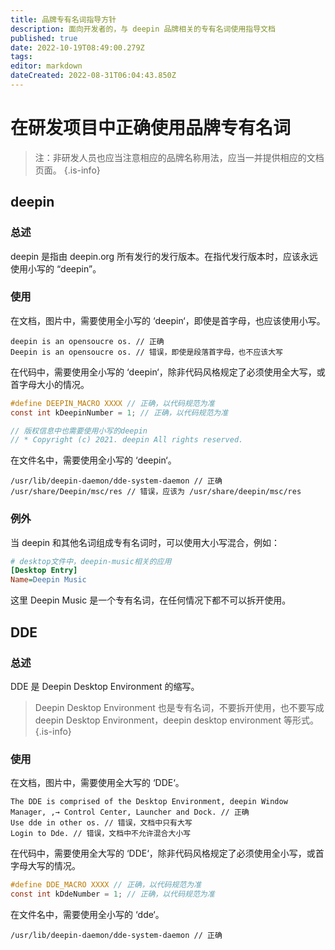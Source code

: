 ```yaml
---
title: 品牌专有名词指导方针
description: 面向开发者的，与 deepin 品牌相关的专有名词使用指导文档
published: true
date: 2022-10-19T08:49:00.279Z
tags: 
editor: markdown
dateCreated: 2022-08-31T06:04:43.850Z
---
```


# 在研发项目中正确使用品牌专有名词

> 注：非研发人员也应当注意相应的品牌名称用法，应当一并提供相应的文档页面。
{.is-info}

## deepin

### 总述

deepin 是指由 deepin.org 所有发行的发行版本。在指代发行版本时，应该永远使用小写的 “deepin”。

### 使用

在文档，图片中，需要使用全小写的 ‘deepin‘，即使是首字母，也应该使用小写。

```
deepin is an opensoucre os. // 正确
Deepin is an opensoucre os. // 错误，即使是段落首字母，也不应该大写
```

在代码中，需要使用全小写的 ‘deepin‘，除非代码风格规定了必须使用全大写，或首字母大小的情况。

``` c
#define DEEPIN_MACRO XXXX // 正确，以代码规范为准
const int kDeepinNumber = 1; // 正确，以代码规范为准 

// 版权信息中也需要使用小写的deepin
// * Copyright (c) 2021. deepin All rights reserved.
```

在文件名中，需要使用全小写的 ‘deepin‘。

```
/usr/lib/deepin-daemon/dde-system-daemon // 正确
/usr/share/Deepin/msc/res // 错误，应该为 /usr/share/deepin/msc/res 
```

### 例外

当 deepin 和其他名词组成专有名词时，可以使用大小写混合，例如：

``` ini
# desktop文件中，deepin-music相关的应用
[Desktop Entry]
Name=Deepin Music
```

这里 Deepin Music 是一个专有名词，在任何情况下都不可以拆开使用。 

## DDE

### 总述

DDE 是 Deepin Desktop Environment 的缩写。 

> Deepin Desktop Environment 也是专有名词，不要拆开使用，也不要写成deepin Desktop Environment，deepin desktop environment 等形式。 
{.is-info}

### 使用

在文档，图片中，需要使用全大写的 ‘DDE‘。

```
The DDE is comprised of the Desktop Environment, deepin Window Manager, ,→ Control Center, Launcher and Dock. // 正确
Use dde in other os. // 错误，文档中只有大写
Login to Dde. // 错误，文档中不允许混合大小写
```

在代码中，需要使用全大写的 ‘DDE‘，除非代码风格规定了必须使用全小写，或首字母大写的情况。

``` c
#define DDE_MACRO XXXX // 正确，以代码规范为准
const int kDdeNumber = 1; // 正确，以代码规范为准
```

在文件名中，需要使用全小写的 ‘dde‘。

```
/usr/lib/deepin-daemon/dde-system-daemon // 正确 
```